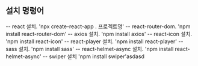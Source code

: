 ## 설치 명령어

-- react 설치.              'npx create-react-app . 프로젝트명'
-- react-router-dom.        'npm install react-router-dom'
-- axios 설치.              'npm install axios'
-- react-icon 설치.         'npm install react-icon'
-- react-player 설치.       'npm install react-player'
-- sass 설치.               'npm install sass'
-- react-helmet-async 설치. 'npm install react-helmet-async'
-- swiper 설치              'npm install swiper'asdasd